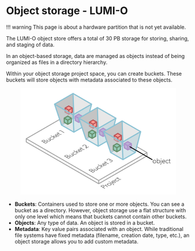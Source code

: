 
# Object storage - LUMI-O

!!! warning
    This page is about a hardware partition that is not yet available.

The LUMI-O object store offers a total of 30 PB storage for storing, sharing,
and staging of data.

In an object-based storage, data are managed as objects instead of being
organized as files in a directory hierarchy.

Within your object storage project space, you can create buckets. These buckets
will store objects with metadata associated to these objects.

<figure>
  <img
    src="../../assets/images/object-storage-component.svg"
    width="450"
    alt="Object storage components"
  >
</figure>

- **Buckets**: Containers used to store one or more objects. You can see a
  bucket as a directory. However, object storage use a flat structure with only
  one level which means that buckets cannot contain other buckets.
- **Objects**: Any type of data. An object is stored in a bucket.
- **Metadata**: Key value pairs associated with an object. While traditional
  file systems have fixed metadata (filename, creation date, type, etc.), an
  object storage allows you to add custom metadata.
